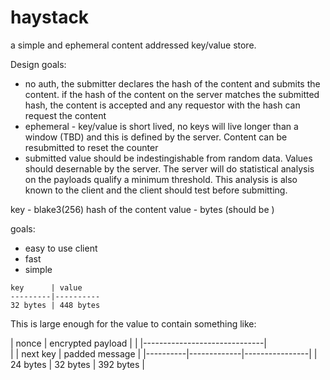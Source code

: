 # haystack

a simple and ephemeral content addressed key/value store.

Design goals:
- no auth, the submitter declares the hash of the content and submits the content. if the hash of the content on the server matches the submitted hash, the content is accepted and any requestor with the hash can request the content
- ephemeral - key/value is short lived, no keys will live longer than a window (TBD) and this is defined by the server. Content can be resubmitted to reset the counter
- submitted value should be indestingishable from random data. Values should desernable by the server. The server will do statistical analysis on the payloads qualify a minimum threshold. This analysis is also known to the client and the client should test before submitting.

key - blake3(256) hash of the content
value - bytes (should be )

goals:
- easy to use client
- fast
- simple

```
key      | value
---------|----------
32 bytes | 448 bytes
```

This is large enough for the value to contain something like:

|  nonce   |     encrypted payload        |
|          |------------------------------|  
|          | next key    | padded message |
|----------|-------------|----------------|
| 24 bytes | 32 bytes    | 392 bytes      |

